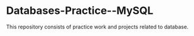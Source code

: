 # Databases-Practice--MySQL
This repository consists of practice work and projects related to database.
